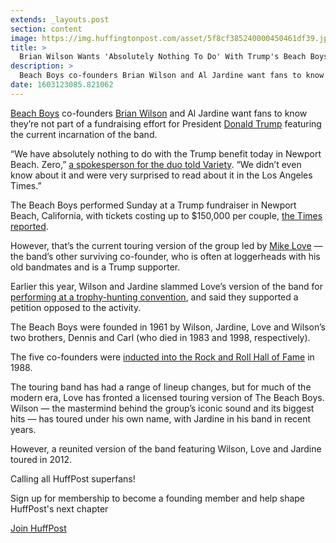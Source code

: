 ```yaml
--- 
extends: _layouts.post 
section: content 
image: https://img.huffingtonpost.com/asset/5f8cf385240000450461df39.jpeg?cache=2wacgzjj0h&ops=1778_1000 
title: > 
  Brian Wilson Wants 'Absolutely Nothing To Do' With Trump's Beach Boys Stunt 
description: > 
  Beach Boys co-founders Brian Wilson and Al Jardine want fans to know they’re not part of a fundraising effort for President Donald Trump featuring the current incarnation of the band.“We have absolutely nothing to do with the Trump benefit today in Newport Beach.The Beach Boys were founded in 1961 by Wilson, Jardine, Love and Wilson’s two brothers, Dennis and Carl (who died in 1983 and 1998, respectively).The touring band has had a range of lineup changes, but for much of the modern era, Love has fronted a licensed touring version of The Beach Boys.However, a reunited version of the band featuring Wilson, Love and Jardine toured in 2012. 
date: 1603123085.821062 
--- 
```

<div><p><a href="https://www.huffpost.com/topic/the-beach-boys" target="_blank" rel="noopener noreferrer">Beach Boys</a> co-founders <a href="https://www.huffpost.com/entry/brian-wilson-love-and-mercy_n_5ed9bcecc5b64f697a47370d" target="_blank" rel="noopener noreferrer">Brian Wilson</a> and Al Jardine want fans to know they&#8217;re not part of a fundraising effort for President <a href="https://www.huffpost.com/news/topic/donald-trump" target="_blank" rel="noopener noreferrer">Donald Trump</a> featuring the current incarnation of the band.&#160;&#160;</p><p>&#8220;We have absolutely nothing to do with the Trump benefit today in Newport Beach. Zero,&#8221; <a href="https://variety.com/2020/music/news/brian-wilson-al-jardine-trump-benefit-beach-boys-disavow-california-mike-love-1234808907/" target="_blank" rel="noopener noreferrer">a spokesperson for the duo told Variety</a>. &#8220;We didn&#8217;t even know about it and were very surprised to read about it in the Los Angeles Times.&#8221;</p><p>The Beach Boys performed Sunday at a Trump fundraiser in Newport Beach, California, with tickets costing up to $150,000 per couple, <a href="https://www.latimes.com/politics/story/2020-10-18/trump-fundraiser-california" target="_blank" rel="noopener noreferrer">the Times reported</a>.</p><p>However, that&#8217;s the current touring version of the group led by <a href="https://www.huffpost.com/topic/mike-love" target="_blank" rel="noopener noreferrer">Mike Love</a> &#8213; the band&#8217;s other surviving co-founder, who is often at loggerheads with his old bandmates and is a Trump supporter.</p><p>Earlier this year, Wilson and Jardine slammed Love&#8217;s version of the band for <a href="https://www.huffpost.com/entry/brian-wilson-beach-boys-trophy-hunting-convention_n_5e38e731c5b6ed0033ab8269" target="_blank" rel="noopener noreferrer">performing at a trophy-hunting convention</a>, and said they supported a petition opposed to the activity.&#160;</p><p>The Beach Boys were founded in 1961 by Wilson, Jardine, Love and Wilson&#8217;s two brothers, Dennis and Carl (who died in 1983 and 1998, respectively).&#160;</p><p>The five co-founders were <a href="https://www.rockhall.com/inductees/beach-boys" target="_blank" rel="noopener noreferrer">inducted into the Rock and Roll Hall of Fame</a> in 1988.</p><p>The touring band has had a range of lineup changes, but for much of the modern era, Love has fronted a licensed touring version of The Beach Boys. Wilson &#8213; the mastermind behind the group&#8217;s iconic sound and its biggest hits &#8213; has toured under his own name, with Jardine in his band in recent years.</p><p>However, a reunited version of the band featuring Wilson, Love and Jardine toured in 2012.&#160;</p><p class="video-flip youtube" id="youtube-flip-gx5PVjsRamk"></p><p id="inline-newsletter_placeholder"></p>

<p class="inline-subscription-module__svg">

 

	


	
		
			
		
		
			
		
		
			
		
		
			
		
		
			
		
		
		
			
		
		
			
		
		
		
	



</p>
<p class="inline-subscription-module__title">Calling all HuffPost superfans!</p>
<p class="inline-subscription-module__description">Sign up for membership to become a founding member and help shape HuffPost's next chapter</p>
<a class="inline-subscription-module__button" href="https://login.huffpost.com/account/create?specId=usernameRegWithNoGender&amp;ncid=huffpost_epv1_vc5rcp5vulq">Join HuffPost</a>
<p class="teads-entry__content" id="teads-entry-desktop">


</p>
</div>